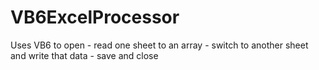 # VB6ExcelProcessor
Uses VB6 to open - read one sheet to an array - switch to another sheet and write that data - save and close
